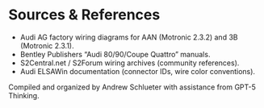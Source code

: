 # Sources & References

- Audi AG factory wiring diagrams for AAN (Motronic 2.3.2) and 3B (Motronic 2.3.1).
- Bentley Publishers “Audi 80/90/Coupe Quattro” manuals.
- S2Central.net / S2Forum wiring archives (community references).
- Audi ELSAWin documentation (connector IDs, wire color conventions).

Compiled and organized by Andrew Schlueter with assistance from GPT-5 Thinking.

